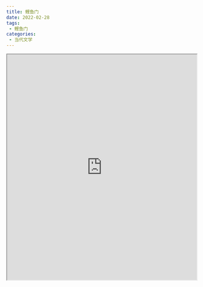 ```yaml
---
title: 鲤鱼门
date: 2022-02-28
tags:
 - 鲤鱼门
categories:
 - 当代文学
---
```




<iframe src="http://localhost:8080/pdf/web/viewer.html?file=https://vkceyugu.cdn.bspapp.com/VKCEYUGU-e9075d72-0451-48df-afe1-d46932ae4554/d7eb2c4b-0548-4cf5-b67f-46c731414566.pdf" width="100%" height="600px"></iframe>